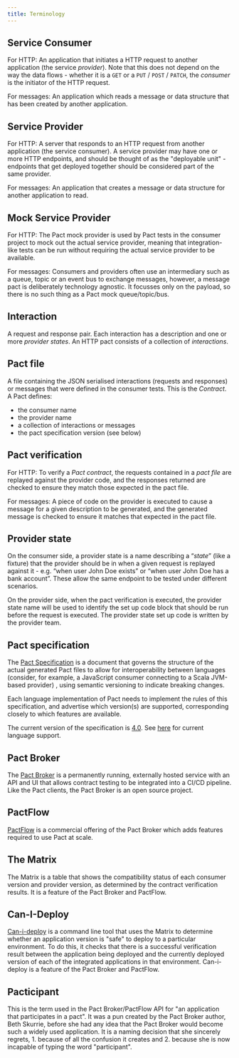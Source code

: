 ```yaml
---
title: Terminology
---
```


## Service Consumer

For HTTP: An application that initiates a HTTP request to another application \(the service _provider_\). Note that this does not depend on the way the data flows - whether it is a `GET` or a `PUT` / `POST` / `PATCH`, the _consumer_ is the initiator of the HTTP request.

For messages: An application which reads a message or data structure that has been created by another application.

## Service Provider

For HTTP: A server that responds to an HTTP request from another application \(the service consumer\). A service provider may have one or more HTTP endpoints, and should be thought of as the "deployable unit" - endpoints that get deployed together should be considered part of the same provider.

For messages: An application that creates a message or data structure for another application to read.

## Mock Service Provider

For HTTP: The Pact mock provider is used by Pact tests in the consumer project to mock out the actual service provider, meaning that integration-like tests can be run without requiring the actual service provider to be available.

For messages: Consumers and providers often use an intermediary such as a queue, topic or an event bus to exchange messages, however, a message pact is deliberately technology agnostic. It focusses only on the payload, so there is no such thing as a Pact mock queue/topic/bus.

## Interaction

A request and response pair. Each interaction has a description and one or more _provider states_. An HTTP pact consists of a collection of _interactions_.

## Pact file

A file containing the JSON serialised interactions \(requests and responses\) or messages that were defined in the consumer tests. This is the _Contract_. A Pact defines:

* the consumer name
* the provider name
* a collection of interactions or messages
* the pact specification version \(see below\)

## Pact verification

For HTTP: To verify a _Pact contract_, the requests contained in a _pact file_ are replayed against the provider code, and the responses returned are checked to ensure they match those expected in the pact file.

For messages: A piece of code on the provider is executed to cause a message for a given description to be generated, and the generated message is checked to ensure it matches that expected in the pact file.

## Provider state

On the consumer side, a provider state is a name describing a “_state_” \(like a fixture\) that the provider should be in when a given request is replayed against it - e.g. “when user John Doe exists” or “when user John Doe has a bank account”. These allow the same endpoint to be tested under different scenarios.

On the provider side, when the pact verification is executed, the provider state name will be used to identify the set up code block that should be run before the request is executed. The provider state set up code is written by the provider team.

## Pact specification

The [Pact Specification](https://github.com/pact-foundation/pact-specification) is a document that governs the structure of the actual generated Pact files to allow for interoperability between languages \(consider, for example, a JavaScript consumer connecting to a Scala JVM-based provider\) , using semantic versioning to indicate breaking changes.

Each language implementation of Pact needs to implement the rules of this specification, and advertise which version\(s\) are supported, corresponding closely to which features are available.

The current version of the specification is [4.0](https://github.com/pact-foundation/pact-specification/tree/version-4). See [here](/roadmap/feature_support) for current language support.

## Pact Broker

The [Pact Broker](/pact_broker) is a permanently running, externally hosted service with an API and UI that allows contract testing to be integrated into a CI/CD pipeline. Like the Pact clients, the Pact Broker is an open source project.

## PactFlow

[PactFlow](https://pactflow.io/?utm_source=ossdocs&utm_campaign=terminology) is a commercial offering of the Pact Broker which adds features required to use Pact at scale.

## The Matrix

The Matrix is a table that shows the compatibility status of each consumer version and provider version, as determined by the contract verification results. It is a feature of the Pact Broker and PactFlow.

## Can-I-Deploy 

[Can-i-deploy](/pact_broker/can_i_deploy) is a command line tool that uses the Matrix to determine whether an application version is "safe" to deploy to a particular environment. To do this, it checks that there is a successful verification result between the application being deployed and the currently deployed version of each of the integrated applications in that environment. Can-i-deploy is a feature of the Pact Broker and PactFlow.

## Pacticipant

This is the term used in the Pact Broker/PactFlow API for "an application that participates in a pact". It was a pun created by the Pact Broker author, Beth Skurrie, before she had any idea that the Pact Broker would become such a widely used application. It is a naming decision that she sincerely regrets, 1. because of all the confusion it creates and 2. because she is now incapable of typing the word "participant".

